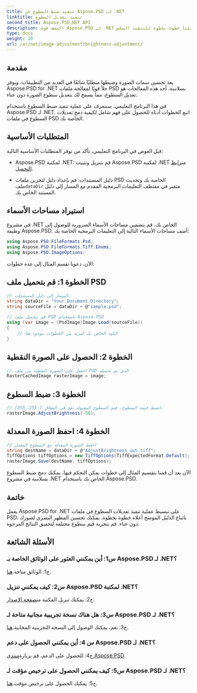 ```yaml
---
title: تنفيذ ضبط السطوع في Aspose.PSD لـ .NET
linktitle: تنفيذ تعديل السطوع
second_title: Aspose.PSD.NET API
description: اكتشف قوة Aspose.PSD لـ .NET في ضبط سطوع الصورة. اتبع دليلنا خطوة بخطوة للتنفيذ السلس.
type: docs
weight: 10
url: /ar/net/image-adjustment/brightness-adjustment/
---
```

## مقدمة

يعد تحسين سمات الصورة وضبطها متطلبًا شائعًا في العديد من التطبيقات، ويوفر Aspose.PSD for .NET حلاً قويًا لمعالجة ملفات PSD بسلاسة. أحد هذه المعالجات هو تعديل السطوع، مما يسمح لك بتعديل سطوع الصورة دون عناء.

في هذا البرنامج التعليمي، سنتعرف على عملية تنفيذ ضبط السطوع باستخدام Aspose.PSD لـ .NET. اتبع الخطوات أدناه للحصول على فهم شامل لكيفية دمج تعديلات السطوع في ملفات PSD الخاصة بك.

## المتطلبات الأساسية

قبل الغوص في البرنامج التعليمي، تأكد من توفر المتطلبات الأساسية التالية:

-  Aspose.PSD لمكتبة .NET: قم بتنزيل وتثبيت Aspose.PSD لمكتبة .NET من[رابط التحميل](https://releases.aspose.com/psd/net/).

-  دليل المستندات: قم بإعداد دليل لتخزين ملفات PSD الخاصة بك وتحديث ملف`dataDir` متغير في مقتطف التعليمات البرمجية المقدم مع المسار إلى دليل المستند الخاص بك.

## استيراد مساحات الأسماء

في مشروع .NET الخاص بك، قم بتضمين مساحات الأسماء الضرورية للوصول إلى وظيفة Aspose.PSD. أضف مساحات الأسماء التالية إلى التعليمات البرمجية الخاصة بك:

```csharp
using Aspose.PSD.FileFormats.Psd;
using Aspose.PSD.FileFormats.Tiff.Enums;
using Aspose.PSD.ImageOptions;
```

الآن، دعونا نقسم المثال إلى عدة خطوات:

## الخطوة 1: قم بتحميل ملف PSD

```csharp
// المسار إلى دليل المستندات.
string dataDir = "Your Document Directory";
string sourceFile = dataDir + @"sample.psd";

// قم بتحميل ملف PSD باستخدام Aspose.PSD
using (var image = (PsdImage)Image.Load(sourceFile))
{
    // الكود الخاص بك لمزيد من الخطوات موجود هنا
}
```

## الخطوة 2: الحصول على الصورة النقطية

```csharp
// احصل على الصورة النقطية من ملف PSD الذي تم تحميله
RasterCachedImage rasterImage = image;
```

## الخطوة 3: ضبط السطوع

```csharp
// اضبط قيمة السطوع. قيم السطوع المقبولة تقع في النطاق [-255، 255].
rasterImage.AdjustBrightness(-50);
```

## الخطوة 4: احفظ الصورة المعدلة

```csharp
// احفظ الصورة المعدلة مع السطوع المعدل
string destName = dataDir + @"AdjustBrightness_out.tiff";
TiffOptions tiffOptions = new TiffOptions(TiffExpectedFormat.Default);
rasterImage.Save(destName, tiffOptions);
```

الآن بعد أن قمنا بتقسيم المثال إلى خطوات يمكن التحكم فيها، يمكنك دمج ضبط السطوع بسلاسة في مشروع .NET الخاص بك باستخدام Aspose.PSD.

## خاتمة

يعمل Aspose.PSD for .NET على تبسيط عملية تنفيذ تعديلات السطوع في ملفات PSD. باتباع الدليل الموضح أعلاه خطوة بخطوة، يمكنك تحسين المظهر البصري لصورك دون عناء. قم بتجربة قيم سطوع مختلفة لتحقيق النتائج المرجوة.

## الأسئلة الشائعة

### س1: أين يمكنني العثور على الوثائق الخاصة بـ Aspose.PSD لـ .NET؟

 ج1: الوثائق متاحة.[هنا](https://reference.aspose.com/psd/net/).

### س2: كيف يمكنني تنزيل Aspose.PSD لمكتبة .NET؟

 ج2: يمكنك تنزيل المكتبة من[صفحة الإصدار](https://releases.aspose.com/psd/net/).

### س3: هل هناك نسخة تجريبية مجانية متاحة لـ Aspose.PSD لـ .NET؟

 ج3: نعم، يمكنك الوصول إلى النسخة التجريبية المجانية.[هنا](https://releases.aspose.com/).

### س 4: أين يمكنني الحصول على دعم Aspose.PSD لـ .NET؟

 ج4: للحصول على الدعم، قم بزيارة[منتدى Aspose.PSD](https://forum.aspose.com/c/psd/34).

### س5: كيف يمكنني الحصول على ترخيص مؤقت لـ Aspose.PSD لـ .NET؟

 ج5: يمكنك الحصول على ترخيص مؤقت.[هنا](https://purchase.aspose.com/temporary-license/).